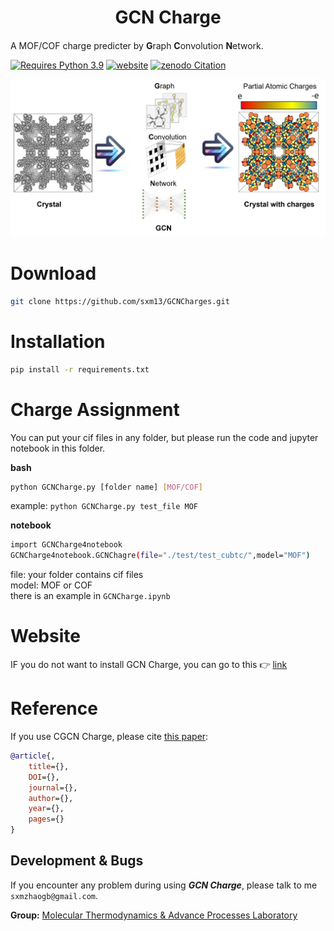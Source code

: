 <h1 align="center">GCN Charge</h1>

<h4 align="center">

</h4>              

A MOF/COF charge predicter by **G**raph **C**onvolution **N**etwork.                           

[![Requires Python 3.9](https://img.shields.io/badge/Python-3.9-blue.svg?logo=python&logoColor=white)](https://python.org/downloads)
<a href="https://gcn-charge-predicter-mtap.streamlit.app/"><img src="https://gcn-charge-predicter-mtap.streamlit.app.svg" alt="website"></a>
<a href="https://zenodo.org/badge/latestdoi/8312801"><img src="https://zenodo.org/badge/8312801.svg" alt="zenodo Citation"></a>

![Logo](/figs/toc.jpg)              

# Download

```sh
git clone https://github.com/sxm13/GCNCharges.git
```   

# Installation

```sh
pip install -r requirements.txt
```

# Charge Assignment               
You can put your cif files in any folder, but please run the code and jupyter notebook in this folder.                

**bash**
```sh
python GCNCharge.py [folder name] [MOF/COF]
```
example: ```python GCNCharge.py test_file MOF```

**notebook**
```sh
import GCNCharge4notebook
GCNCharge4notebook.GCNChagre(file="./test/test_cubtc/",model="MOF")
```
file: your folder contains cif files                               
model: MOF or COF                                                   
there is an example in ```GCNCharge.ipynb```

# Website
IF you do not want to install GCN Charge, you can go to this :point_right: [link](https://gcn-charge-predicter-mtap.streamlit.app/)                    

# Reference
If you use CGCN Charge, please cite [this paper]():
```bib
@article{,
    title={},
    DOI={},
    journal={},
    author={},
    year={},
    pages={}
}
```

## Development & Bugs

 If you encounter any problem during using ***GCN Charge***, please talk to me ```sxmzhaogb@gmail.com```.                            

 
**Group:**   [Molecular Thermodynamics & Advance Processes Laboratory](https://sites.google.com/view/mtap-lab/home?authuser=0)                                
